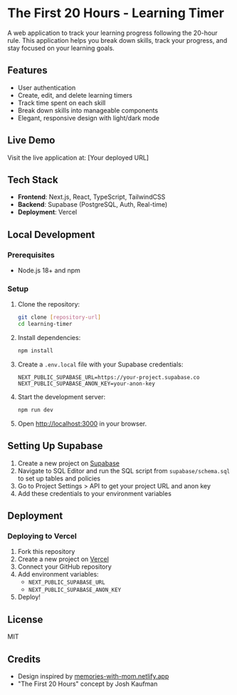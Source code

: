 # The First 20 Hours - Learning Timer

A web application to track your learning progress following the 20-hour rule. This application helps you break down skills, track your progress, and stay focused on your learning goals.

## Features

- User authentication
- Create, edit, and delete learning timers
- Track time spent on each skill
- Break down skills into manageable components
- Elegant, responsive design with light/dark mode

## Live Demo

Visit the live application at: [Your deployed URL]

## Tech Stack

- **Frontend**: Next.js, React, TypeScript, TailwindCSS
- **Backend**: Supabase (PostgreSQL, Auth, Real-time)
- **Deployment**: Vercel

## Local Development

### Prerequisites

- Node.js 18+ and npm

### Setup

1. Clone the repository:
   ```bash
   git clone [repository-url]
   cd learning-timer
   ```

2. Install dependencies:
   ```bash
   npm install
   ```

3. Create a `.env.local` file with your Supabase credentials:
   ```
   NEXT_PUBLIC_SUPABASE_URL=https://your-project.supabase.co
   NEXT_PUBLIC_SUPABASE_ANON_KEY=your-anon-key
   ```

4. Start the development server:
   ```bash
   npm run dev
   ```

5. Open [http://localhost:3000](http://localhost:3000) in your browser.

## Setting Up Supabase

1. Create a new project on [Supabase](https://supabase.com/)
2. Navigate to SQL Editor and run the SQL script from `supabase/schema.sql` to set up tables and policies
3. Go to Project Settings > API to get your project URL and anon key
4. Add these credentials to your environment variables

## Deployment

### Deploying to Vercel

1. Fork this repository
2. Create a new project on [Vercel](https://vercel.com/)
3. Connect your GitHub repository
4. Add environment variables:
   - `NEXT_PUBLIC_SUPABASE_URL`
   - `NEXT_PUBLIC_SUPABASE_ANON_KEY`
5. Deploy!

## License

MIT

## Credits

- Design inspired by [memories-with-mom.netlify.app](https://memories-with-mom.netlify.app/)
- "The First 20 Hours" concept by Josh Kaufman 